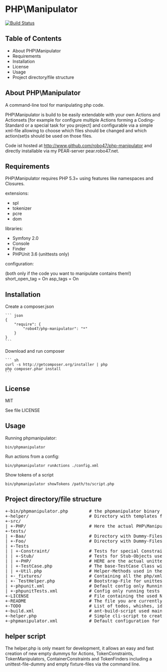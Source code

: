 PHP\Manipulator
==============

[![Build Status](https://secure.travis-ci.org/robo47/PHP-Manipulator.png)](robo47/PHP-Manipulator)


Table of Contents
-----------------

* About PHP\Manipulator
* Requirements
* Installation
* License
* Usage
* Project directory/file structure


About PHP\Manipulator
---------------------

A command-line tool for manipulating php code.

PHP\Manipulator is build to be easily extendable with your own Actions and Actionsets
[for example for configure multiple Actions forming a Coding-Standard or a
special task for you project] and configurable via a simple xml-file allowing to
choose which files should be changed and which action(set)s should be used on those files.

Code ist hosted at http://www.github.com/robo47/php-manipulator and directly
installable via my PEAR-server pear.robo47.net.


Requirements
------------

PHP\Manipulator requires PHP 5.3+ using features like namespaces and Closures.

extensions:

* spl
* tokenizer
* pcre
* dom

libraries:

* Symfony 2.0
 * Console
 * Finder
* PHPUnit 3.6 (unittests only)

configuration:

(both only if the code you want to manipulate contains them!)
short_open_tag = On
asp_tags = On


Installation
------------

Create a composer.json 

    ``` json
    {
        "require": {
            "robo47/php-manipulator": "*"
        }
    }
    ```

Download and run composer

    ``` sh
    curl -s http://getcomposer.org/installer | php
    php composer.phar install
    ```

License
-------

MIT

See file LICENSE


Usage
-----

Running phpmanipulator:

    bin/phpmanipulator

Run actions from a config:

    bin/phpmanipulator runActions ./config.xml

Show tokens of a script

    bin/phpmanipulator showTokens /path/to/script.php


Project directory/file structure
--------------------------------

<pre>
+-bin/phpmanipulator.php        # the phpmanipulator binary
+-helper/                       # Directory with templates for creating new Classes
+-src/
| +-PHP/                        # Here the actual PHP\Manipulators Code is located
+-tests/
| +-Baa/                        # Directory with Dummy-Files for testing Components, the Config and Loading
| +-Foo/                        # Directory with Dummy-Files for testing Components, the Config and Loading
| +-Tests
| | +-Constraint/               # Tests for special Constraints used in the tests
| | +-Stub/                     # Tests for Stub-Objects used in the tests
| | +-PHP/                      # HERE are the actual unittests for PHP\Manipulator
| | +-TestCase.php              # The base-TestCase Class with additional asserts using the new Constraints and some other methods
| | +-Util.php                  # Helper-Methods used in the Constraints and for Debugging while riding new Code
| +-_fixtures/                  # Containing all the php/xml-files used in the unittests ordered in subdirectories for each namespace below \PHP\Manipulator
| +- TestHelper.php             # Bootstrap-File for unittests setting include-path and setting up the Symfony-Autoloader
| +-phpunit.xml                 # Default config only Running Tests in /tests/Tests/PHP
| +-phpunitTests.xml            # Config only running tests of "testing-components" like the Constraints, the Stubs, the TestCase and the Util-class.
+-LICENSE                       # File containing the used New BSD-License for PHP\Manipulator
+-README                        # The file you are currently reading
+-TODO                          # List of todos, whishes, ideas and plans
+-build.xml                     # ant-build-script used mainly by hudson for running all tools around a build (phpunit, phpcpd, phpcs, phplint, phpunit, ... )
+-helper.php                    # Simple cli-script to create new Classes + unitests + empty fixture-files
+-phpmanipulator.xml            # Default configuration for running phpManipulator for enforcing coding-standard for itself by formatting/indenting code the right way (formatting not like expected yet!)
</pre>


helper script
-------------

The helper.php is only meant for development, it allows an easy and fast creation of new empty dummys for Actions,
TokenConstraints, TokenManipulators, ContainerConstraints and TokenFinders including a unittest-file-dummy and empty fixture-files via
the command line.